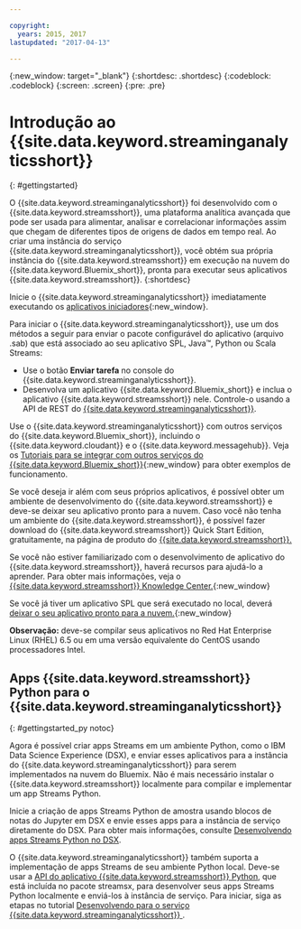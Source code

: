 ```yaml
---

copyright:
  years: 2015, 2017
lastupdated: "2017-04-13"

---
```


<!-- Attribute definitions -->
{:new_window: target="_blank"}
{:shortdesc: .shortdesc}
{:codeblock: .codeblock}
{:screen: .screen}
{:pre: .pre}


# Introdução ao {{site.data.keyword.streaminganalyticsshort}}
{: #gettingstarted}

O {{site.data.keyword.streaminganalyticsshort}} foi desenvolvido com o {{site.data.keyword.streamsshort}}, uma plataforma analítica avançada que
pode ser usada para alimentar, analisar e correlacionar informações assim que chegam de diferentes tipos de origens de dados em tempo real. Ao criar uma instância do
serviço {{site.data.keyword.streaminganalyticsshort}}, você obtém sua própria instância do {{site.data.keyword.streamsshort}} em execução na nuvem do
{{site.data.keyword.Bluemix_short}}, pronta para executar seus aplicativos {{site.data.keyword.streamsshort}}.
{:shortdesc}

Inicie o {{site.data.keyword.streaminganalyticsshort}} imediatamente executando os [aplicativos iniciadores](/docs/services/StreamingAnalytics/c_starterapps.html){:new_window}.

Para iniciar o {{site.data.keyword.streaminganalyticsshort}}, use um dos métodos a seguir para enviar o pacote configurável do aplicativo (arquivo .sab) que está associado ao seu aplicativo SPL, Java™, Python ou Scala Streams:
* Use o botão **Enviar tarefa** no console do {{site.data.keyword.streaminganalyticsshort}}.
* Desenvolva um aplicativo {{site.data.keyword.Bluemix_short}} e inclua o aplicativo {{site.data.keyword.streamsshort}} nele. Controle-o usando
a API de REST do [{{site.data.keyword.streaminganalyticsshort}}](https://console.ng.bluemix.net/apidocs/220).


Use o {{site.data.keyword.streaminganalyticsshort}} com outros serviços do {{site.data.keyword.Bluemix_short}}, incluindo o {{site.data.keyword.cloudant}} e o {{site.data.keyword.messagehub}}. Veja os [Tutoriais para se integrar com outros serviços do {{site.data.keyword.Bluemix_short}}](/docs/services/StreamingAnalytics/r_integrating_cloudant_rest.html){:new_window} para obter exemplos de funcionamento.

Se você deseja ir além com seus próprios aplicativos, é possível obter um ambiente de desenvolvimento do {{site.data.keyword.streamsshort}} e deve-se deixar seu aplicativo pronto para a nuvem. Caso
você não tenha um ambiente do {{site.data.keyword.streamsshort}}, é possível fazer download do {{site.data.keyword.streamsshort}} Quick Start Edition, gratuitamente, na página de produto do [{{site.data.keyword.streamsshort}}.](https://www.ibm.com/analytics/us/en/technology/stream-computing/#products)

Se você não estiver familiarizado com o desenvolvimento de
aplicativo do
{{site.data.keyword.streamsshort}},
haverá recursos para ajudá-lo a aprender. Para obter mais informações, veja o
[{{site.data.keyword.streamsshort}} Knowledge Center.](https://www.ibm.com/support/knowledgecenter/en/SSCRJU_4.2.0/com.ibm.streams.welcome.doc/doc/kc-homepage.html){:new_window}

Se você já tiver um aplicativo SPL que será executado no local, deverá
[deixar
o seu aplicativo pronto para a nuvem.](https://developer.ibm.com/streamsdev/docs/getting-spl-application-ready-cloud/){:new_window}

**Observação:** deve-se compilar seus aplicativos no Red Hat Enterprise Linux (RHEL) 6.5 ou em uma versão equivalente do CentOS usando processadores Intel.

## Apps {{site.data.keyword.streamsshort}} Python para o {{site.data.keyword.streaminganalyticsshort}}
{: #gettingstarted_py notoc}

Agora é possível criar apps Streams em um ambiente Python, como o IBM Data Science Experience (DSX), e enviar esses aplicativos para a instância do {{site.data.keyword.streaminganalyticsshort}} para serem implementados na nuvem do Bluemix. Não é mais necessário instalar o {{site.data.keyword.streamsshort}} localmente para compilar e implementar um app Streams Python.

Inicie a criação de apps Streams Python de amostra usando blocos de notas do Jupyter em DSX e envie esses apps para a instância de serviço diretamente do DSX. Para obter mais informações, consulte [Desenvolvendo apps Streams Python no DSX](/docs/services/StreamingAnalytics/t_develop_apps_python.html#t_develop_python_dsx).

O {{site.data.keyword.streaminganalyticsshort}} também suporta a implementação de apps Streams de seu ambiente Python local. Deve-se usar a [API do aplicativo {{site.data.keyword.streamsshort}} Python](http://ibmstreams.github.io/streamsx.documentation/docs/python/python-appapi-devguide/#50-api-features), que está incluída no pacote streamsx, para desenvolver seus apps Streams Python localmente e enviá-los à instância de serviço. Para iniciar, siga as etapas no tutorial [Desenvolvendo para o serviço {{site.data.keyword.streaminganalyticsshort}} ](http://ibmstreams.github.io/streamsx.documentation/docs/python/1.6/python-appapi-devguide-2a/index.html).
